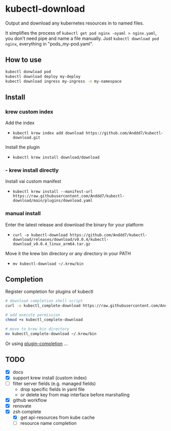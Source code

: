 # kubectl-download

Output and download any kubernetes resources in to named files.

It simplifies the process of `kubectl get pod nginx -oyaml > nginx.yaml`, you don't need pipe and name a file manually. Just `kubectl download pod nginx`, everything in "pods_my-pod.yaml".

## How to use

```sh
kubectl donwload pod
kubectl download deploy my-deploy
kubectl download ingress my-ingress -n my-namespace
```

## Install

### krew custom index

Add the index

- `kubectl krew index add download https://github.com/Anddd7/kubectl-download.git`

Install the plugin

- `kubectl krew install download/download`

### - krew install directly

Install vai custom manifest

- `kubectl krew install --manifest-url https://raw.githubusercontent.com/Anddd7/kubectl-download/main/plugins/download.yaml`

### manual install

Enter the latest release and download the binary for your platform

- `curl -o kubectl-download https://github.com/Anddd7/kubectl-download/releases/download/v0.0.4/kubectl-download_v0.0.4_linux_arm64.tar.gz`

Move it the krew bin directory or any directory in your PATH

- `mv kubectl-download ~/.krew/bin`

## Completion

Register completion for plugins of kubectl

```sh
# download completion shell script
curl -o kubectl_complete-download https://raw.githubusercontent.com/Anddd7/kubectl-download/main/completion/kubectl_complete-download

# add execute permission
chmod +x kubectl_complete-download

# move to krew bin directory
mv kubectl_complete-download ~/.krew/bin
```

Or using [plugin-completion](https://github.com/marckhouzam/kubectl-plugin_completion) ...

## TODO

- [x] docs
- [x] support krew install (custom index)
- [ ] filter server fields (e.g. managed fields)
  - drop specific fields in yaml file
  - or delete key from map interface before marshalling
- [x] github workflow
- [x] renovate
- [x] zsh complete
  - [x] get api-resources from kube cache
  - [ ] resource name completion
